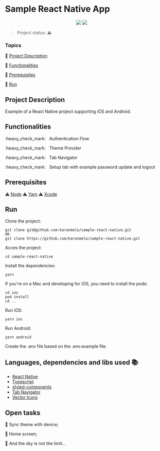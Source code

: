 <h1>Sample React Native App</h1> 

<p align="center">
  <img src="https://img.shields.io/static/v1?label=react%20native&message=framework&color=blue&style=flat-square&logo=REACT"/>
  <img src="https://img.shields.io/github/license/karanmelo/sample-react-native?style=flat-square"/>
</p>

> Project status: :warning:


### Topics 

:small_blue_diamond: [Project Description](#project-description)

:small_blue_diamond: [Functionalities](#functionalities)

:small_blue_diamond: [Prerequisites](#prerequisites)

:small_blue_diamond: [Run](#run)


## Project Description 

<p align="justify">
  Example of a React Native project supporting iOS and Android.
</p>


## Functionalities

<p align="left">
:heavy_check_mark: &nbsp Authentication Flow
</p>
<p align="left">
:heavy_check_mark: &nbsp Theme Provider
</p>
<p align="left">
:heavy_check_mark: &nbsp Tab Navigator
</p>
<p align="left">
:heavy_check_mark: &nbsp Setup tab with example password update and logout
</p>

## Prerequisites

:warning: [Node](https://nodejs.org/en/download/)
:warning: [Yarn](https://classic.yarnpkg.com/en/docs/install#windows-stable)
:warning: [Xcode](https://developer.apple.com/xcode/)

## Run
Clone the project: 

```
git clone git@github.com:karanmelo/sample-react-native.git
OR
git clone https://github.com/karanmelo/sample-react-native.git
```
Acces the project:
```
cd sample-react-native
```
Install the dependencies:
```
yarn
```
If you're on a Mac and developing for iOS, you need to install the pods:
```
cd ios
pod install
cd ..
```
Run iOS:
```
yarn ios
```
Run Android:
```
yarn android
```

Create the .env file based on the .env.example file.

## Languages, dependencies and libs used :books:

- [React Native](https://reactnative.dev/)
- [Typescript](https://www.typescriptlang.org/)
- [styled-components](https://styled-components.com/)
- [Tab Navigator](https://reactnavigation.org/docs/tab-based-navigation)
- [Vector Icons](https://reactnative.deveact-native-vector-icons/)


## Open tasks

:memo:  Sync theme with device;

:memo:  Home screen;

:memo:  And the sky is not the limit...
